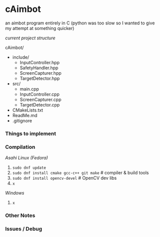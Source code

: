 # **cAimbot**  
an aimbot program entirely in C (python was too slow so I wanted to give my attempt at something quicker)  

_current project structure_  

cAimbot/
 - include/
    - InputController.hpp
    - SafetyHandler.hpp
    - ScreenCapturer.hpp
    - TargetDetector.hpp
 - src/
    - main.cpp
    - InputController.cpp
    - ScreenCapturer.cpp
    - TargetDetector.cpp
 - CMakeLists.txt
 - ReadMe.md
 - .gitignore

### **Things to implement**  

### **Compilation**  
_Asahi Linux (Fedora)_
1. `sudo dnf update`
2. `sudo dnf install cmake gcc-c++ git make` # compiler & build tools
3. `sudo dnf install opencv-devel` # OpenCV dev libs
4. `x`

_Windows_
1. `x`

### **Other Notes**  

### **Issues / Debug**  
